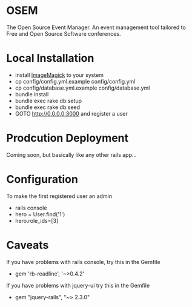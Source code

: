 OSEM
====
The Open Source Event Manager. An event management tool tailored to Free and Open Source Software conferences.

Local Installation
==================
* install [ImageMagick](http://www.imagemagick.org/) to your system
* cp config/config.yml.example config/config.yml
* cp config/database.yml.example config/database.yml
* bundle install
* bundle exec rake db:setup
* bundle exec rake db:seed
* GOTO http://0.0.0.0:3000 and register a user

Prodcution Deployment
=====================
Coming soon, but basically like any other rails app...

Configuration
=============
To make the first registered user an admin
* rails console
* hero = User.find('1')
* hero.role_ids=[3]


Caveats
=======
If you have problems with rails console, try this in the Gemfile

* gem 'rb-readline', '~>0.4.2'

If you have problems with jquery-ui try this in the Gemfile

* gem "jquery-rails", "~> 2.3.0"
